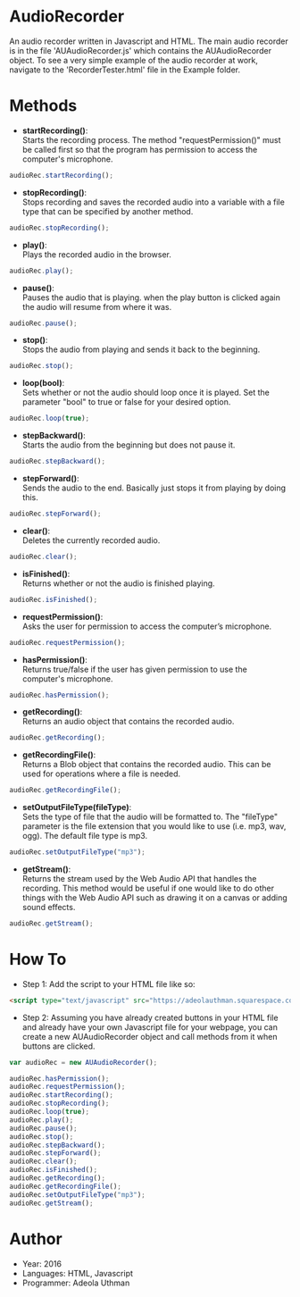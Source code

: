 # AudioRecorder

An audio recorder written in Javascript and HTML. The main audio recorder is in the file 'AUAudioRecorder.js' which contains the AUAudioRecorder object. To see a very simple example of the audio recorder at work, navigate to the 'RecorderTester.html' file in the Example folder.

# Methods
- **startRecording()**: <br>Starts the recording process. The method "requestPermission()" must be called first so that the program has permission to access the computer's microphone.
```javascript
audioRec.startRecording();
```
- **stopRecording()**: <br>Stops recording and saves the recorded audio into a variable with a file type that can be specified by another method.
```javascript
audioRec.stopRecording();
```
- **play()**: <br>Plays the recorded audio in the browser.
```javascript
audioRec.play();
```
- **pause()**: <br>Pauses the audio that is playing. when the play button is clicked again the audio will resume from where it was.
```javascript
audioRec.pause();
```
- **stop()**: <br>Stops the audio from playing and sends it back to the beginning.
```javascript
audioRec.stop();
```
- **loop(bool)**: <br>Sets whether or not the audio should loop once it is played. Set the parameter "bool" to true or false for your desired option.
```javascript
audioRec.loop(true);
```
- **stepBackward()**: <br>Starts the audio from the beginning but does not pause it.
```javascript
audioRec.stepBackward();
```
- **stepForward()**: <br>Sends the audio to the end. Basically just stops it from playing by doing this.
```javascript
audioRec.stepForward();
```
- **clear()**: <br>Deletes the currently recorded audio.
```javascript
audioRec.clear();
```
- **isFinished()**: <br>Returns whether or not the audio is finished playing.
```javascript
audioRec.isFinished();
```
- **requestPermission()**: <br>Asks the user for permission to access the computer’s microphone. 
```javascript
audioRec.requestPermission();
```
- **hasPermission()**: <br>Returns true/false if the user has given permission to use the computer's microphone.
```javascript
audioRec.hasPermission();
```
- **getRecording()**: <br>Returns an audio object that contains the recorded audio.
```javascript
audioRec.getRecording();
```
- **getRecordingFile()**: <br>Returns a Blob object that contains the recorded audio. This can be used for operations where a file is needed.
```javascript
audioRec.getRecordingFile();
```
- **setOutputFileType(fileType)**: <br>Sets the type of file that the audio will be formatted to. The "fileType" parameter is the file extension that you would like to use (i.e. mp3, wav, ogg). The default file type is mp3.
```javascript
audioRec.setOutputFileType("mp3");
```
- **getStream()**: <br>Returns the stream used by the Web Audio API that handles the recording. This method would be useful if one would like to do other things with the Web Audio API such as drawing it on a canvas or adding sound effects.
```javascript
audioRec.getStream();
```


# How To
- Step 1: Add the script to your HTML file like so:
```html
<script type="text/javascript" src="https://adeolauthman.squarespace.com/s/AUAudioRecorder.js"></script>
```
- Step 2: Assuming you have already created buttons in your HTML file and already have your own Javascript file for your webpage, you can create a new AUAudioRecorder object and call methods from it when buttons are clicked.
```javascript
var audioRec = new AUAudioRecorder();

audioRec.hasPermission();
audioRec.requestPermission();
audioRec.startRecording();
audioRec.stopRecording();
audioRec.loop(true);
audioRec.play();
audioRec.pause();
audioRec.stop();
audioRec.stepBackward();
audioRec.stepForward();
audioRec.clear();
audioRec.isFinished();
audioRec.getRecording();
audioRec.getRecordingFile();
audioRec.setOutputFileType("mp3");
audioRec.getStream();

```

# Author
- Year: 2016
- Languages: HTML, Javascript
- Programmer: Adeola Uthman
